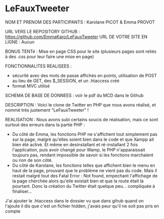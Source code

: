 # LeFauxTweeter


NOM ET PRENOM DES PARTICIPANTS :  Karolane PICOT & Emma PROVOT

URL VERS LE REPOSITORY GITHUB : https://github.com/EmmaKaro/LeFauxTweeter 
URL DE VOTRE SITE EN LIGNE : Aucun

BONUS TENTé : Mise en page CSS pour le site (plusieurs pages sont reliés à des .css pour leur faire une mise en page)

FONCTIONNALITES REALISEES :
- sécurité avec des mots de passe affichés en points, utilisation de POST au lieu de GET, des $_SESSION, et un .htaccess créé
- format MVC utilisé

SCHEMA DE BASE DE DONNEES : voir le pdf du MCD dans le Github

DESCRIPTION :
Voici le clone de Twitter en PHP que nous avons réalisé, et nommé très justement "LeFauxTweeter" !

REALISATION :
Nous avons subi certains soucis de réalisation, mais ce sont surtout des erreurs dans la partie PHP :
- Du côté de Emma, les fonctions PHP ne s'affichent tout simplement pas sur la page, malgré qu'elles soient bien dans le code et que Xampp ait bien été activé.
  Et même en desinstallant et ré-installant 2 fois l'application, puis avoir changé pour Wamp, le PHP n'apparaissait toujours pas, rendant impossible de savoir si les fonctions marchaient ou non de son côté.
- Du côté de Karolane, les fonctions telles que <?php include("menu.php"); ?> affichent bien le menu en haut de la page, prouvant que le problème ne vient pas du code.
  Mais il restait malgré tout des Fatal Error : Not found, empechant l'affichage de la page cherchée alors qu'elle existait bien et que la route était là pourtant.
Donc la création du Twitter était quelque peu... compliquée à finaliser...

J'ai ajouter le .htaccess dans le dossier vu que dans gihub quand on l'ajoute il dis que c'est un fichier hidden, j'avais peur qu'il ne soit pas pris en compte
